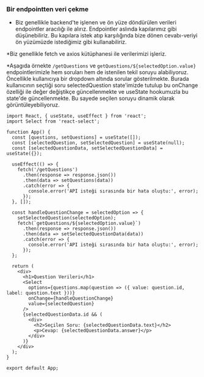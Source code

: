 ### Bir endpointten veri çekme

* Biz genellikle backend'te işlenen ve ön yüze döndürülen verileri endpointler aracılığı ile alırız. Endpointler aslında kapılarımız gibi düşünebiliriz. Bu kapılara istek atıp karşılığında bize dönen cevabı-veriyi 
ön yüzümüzde istediğimiz gibi kullanabiliriz.

*Biz genellikle fetch ve axios kütüphanesi ile verilerimizi işleriz. 

*Aşagıda örnekte `/getQuestions` ve `getQuestions/${selectedOption.value}` endpointlerimizle hem soruları hem de istenilen tekil soruyu alabiliyoruz. Öncellikle
kullanıcıya bir dropdown altında sorular gösterilmekte. Burada kullanıcının seçtiği soru selectedQuestion state'imizde tutulup bu onChange özelliği ile değer değiştikçe güncellenmekte ve useState hookumuzla bu state'de güncellenmekte. 
Bu sayede seçilen soruyu dinamik olarak görüntüleyebiliyoruz.


```
import React, { useState, useEffect } from 'react';
import Select from 'react-select';

function App() {
  const [questions, setQuestions] = useState([]);
  const [selectedQuestion, setSelectedQuestion] = useState(null);
  const [selectedQuestionData, setSelectedQuestionData] = useState({});

  useEffect(() => {
    fetch('/getQuestions')
      .then(response => response.json())
      .then(data => setQuestions(data))
      .catch(error => {
        console.error('API isteği sırasında bir hata oluştu:', error);
      });
  }, []);

  const handleQuestionChange = selectedOption => {
    setSelectedQuestion(selectedOption);
    fetch(`getQuestions/${selectedOption.value}`)
      .then(response => response.json())
      .then(data => setSelectedQuestionData(data))
      .catch(error => {
        console.error('API isteği sırasında bir hata oluştu:', error);
      });
  };

  return (
    <div>
      <h1>Question Verileri</h1>
      <Select
        options={questions.map(question => ({ value: question.id, label: question.text }))}
        onChange={handleQuestionChange}
        value={selectedQuestion}
      />
      {selectedQuestionData.id && (
        <div>
          <h2>Seçilen Soru: {selectedQuestionData.text}</h2>
          <p>Cevap: {selectedQuestionData.answer}</p>
        </div>
      )}
    </div>
  );
}

export default App;


```
